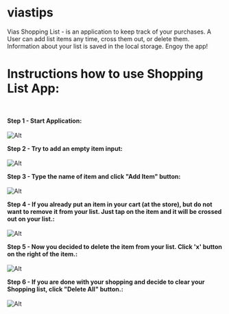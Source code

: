 # viastips

Vias Shopping List - is an application to keep track of your purchases. A User can add list items any time, cross them out, or delete them. Information about your list is saved in the local storage.
Engoy the app!

	
 # Instructions how to use Shopping List App: 
 <br />
	
__Step 1 - Start Application:__ <br /><br />
![Alt](/Images/1.png "Title")

__Step 2 - Try to add an empty item input:__ <br /><br />
![Alt](/Images/2.png "Title")

__Step 3 - Type the name of item and click "Add Item" button:__<br /><br />
![Alt](/Images/3.png "Title")

__Step 4 - If you already put an item in your cart (at the store), but do not want to remove it from your list. Just tap on the item and it will be crossed out on your list.:__ <br /><br />
![Alt](/Images/4.png "Title")

__Step 5 - Now you decided to delete the item from your list. Click 'x' button on the right of the item.:__ <br /><br />
![Alt](/Images/5.png "Title")

__Step 6 - If you are done with your shopping and decide to clear your Shopping list, click "Delete All" button.:__ <br /><br />
![Alt](/Images/6.png "Title")